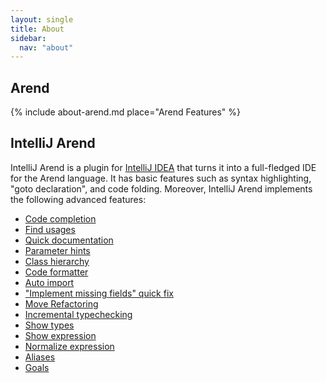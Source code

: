 ```yaml
---
layout: single
title: About
sidebar:
  nav: "about"
---
```


## Arend

{% include about-arend.md place="Arend Features" %}

## IntelliJ Arend

IntelliJ Arend is a plugin for [IntelliJ IDEA](https://www.jetbrains.com/idea/) that turns it into a full-fledged IDE for the Arend language.
It has basic features such as syntax highlighting, "goto declaration", and code folding.
Moreover, IntelliJ Arend implements the following advanced features:

* [Code completion](intellij-features#code-completion)
* [Find usages](intellij-features#find-usages)
* [Quick documentation](intellij-features#quick-documentation)
* [Parameter hints](intellij-features#parameter-hints)
* [Class hierarchy](intellij-features#class-hierarchy)
* [Code formatter](intellij-features#code-formatter)
* [Auto import](intellij-features#auto-import)
* ["Implement missing fields" quick fix](intellij-features#implement-missing-fields)
* [Move Refactoring](intellij-features#move-refactoring)
* [Incremental typechecking](intellij-features#typechecking)
* [Show types](intellij-features#show-types)
* [Show expression](intellij-features#show-expr)
* [Normalize expression](intellij-features#normalize-expr)
* [Aliases](intellij-features#aliases)
* [Goals](intellij-features#goals)
